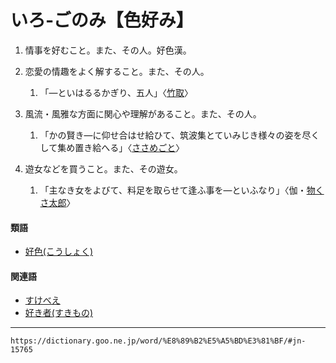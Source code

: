 # いろ‐ごのみ【色好み】

1.  情事を好むこと。また、その人。好色漢。
2.  恋愛の情趣をよく解すること。また、その人。    
    1.  「―といはるるかぎり、五人」〈[竹取](https://dictionary.goo.ne.jp/word/%E7%AB%B9%E5%8F%96%E7%89%A9%E8%AA%9E/#jn-136133)〉
3. 風流・風雅な方面に関心や理解があること。また、その人。    
    1.  「かの賢き―に仰せ合はせ給ひて、筑波集とていみじき様々の姿を尽くして集め置き給へる」〈[ささめごと](https://dictionary.goo.ne.jp/word/%E3%81%95%E3%81%95%E3%82%81%E3%81%94%E3%81%A8/#jn-87561)〉
4. 遊女などを買うこと。また、その遊女。
    
    1.  「主なき女をよびて、料足を取らせて逢ふ事を―といふなり」〈伽・[物くさ太郎](https://dictionary.goo.ne.jp/word/%E7%89%A9%E3%81%8F%E3%81%95%E5%A4%AA%E9%83%8E/#jn-219833)〉
        

#### 類語

-   [好色(こうしょく)](こうしょく（好色）)

#### 関連語

-   [すけべえ](https://dictionary.goo.ne.jp/word/%E5%8A%A9%E5%85%B5%E8%A1%9B/#jn-118047)
-   [好き者(すきもの)](https://dictionary.goo.ne.jp/word/%E5%A5%BD%E3%81%8D%E8%80%85_%28%E3%81%99%E3%81%8D%E3%82%82%E3%81%AE%29/#jn-117706)

---
`https://dictionary.goo.ne.jp/word/%E8%89%B2%E5%A5%BD%E3%81%BF/#jn-15765`